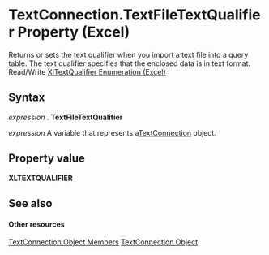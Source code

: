 
# TextConnection.TextFileTextQualifier Property (Excel)

Returns or sets the text qualifier when you import a text file into a query table. The text qualifier specifies that the enclosed data is in text format. Read/Write [XlTextQualifier Enumeration (Excel)](ba209892-9dea-84db-eafd-629c7ab0b20f.md)


## Syntax

 _expression_ . **TextFileTextQualifier**

 _expression_ A variable that represents a[TextConnection](21d04d46-3940-642b-a0fb-8e7c3fafc749.md) object.


## Property value

 **XLTEXTQUALIFIER**


## See also


#### Other resources


[TextConnection Object Members](6c3c1c87-9b23-f26f-376e-98acaca025e7.md)
[TextConnection Object](21d04d46-3940-642b-a0fb-8e7c3fafc749.md)
